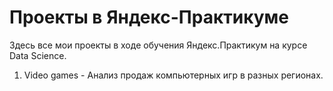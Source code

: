 # Проекты в Яндекс-Практикуме

Здесь все мои проекты в ходе обучения Яндекс.Практикум на курсе Data Science.

1. Video games - Анализ продаж компьютерных игр в разных регионах.
